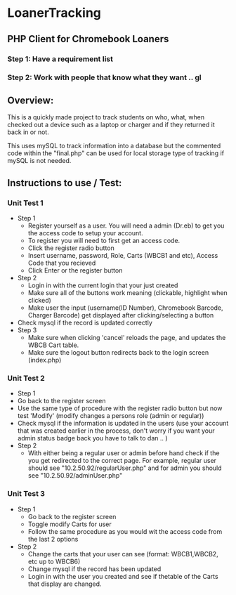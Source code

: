 # LoanerTracking

## PHP Client for Chromebook Loaners

### Step 1: Have a requirement list
### Step 2: Work with people that know what they want .. gl

## Overview:
This is a quickly made project to track students on who, what, when checked out a device such as a laptop or charger and if they returned it back in or not.

This uses mySQL to track information into a database but the commented code within the "final.php" can be used for local storage type of tracking if mySQL is not needed. 



## Instructions to use / Test:
### Unit Test 1
 - Step 1
    - Register yourself as a user. You will need a admin (Dr.eb) to get you the access code to setup your account. 
    - To register you will need to first get an access code.
    - Click the register radio button
    - Insert username, password, Role, Carts (WBCB1 and etc), Access Code that you recieved
    - Click Enter or the register button
 - Step 2
   - Login in with the current login that your just created 
   - Make sure all of the buttons work meaning (clickable, highlight when clicked)
   - Make user the input (username(ID Number), Chromebook Barcode, Charger Barcode) get displayed after clicking/selecting a button
  - Check mysql if the record is updated correctly
 - Step 3
   - Make sure when clicking 'cancel' reloads the page, and updates the WBCB Cart table.
   - Make sure the logout button redirects back to the login screen (index.php)
### Unit Test 2
 - Step 1
  - Go back to the register screen
  - Use the same type of procedure with the register radio button but now test 'Modify' (modify changes a persons role (admin or regular))
  - Check mysql if the information is updated in the users (use your account that was created earlier in the process, don't worry if you want your admin status badge back you have to talk to dan .. )
 - Step 2
   - With either being a regular user or admin before hand check if the you get redirected to the correct page. For example, regular user should see "10.2.50.92/regularUser.php" and for admin you should see "10.2.50.92/adminUser.php"
### Unit Test 3
 - Step 1
   - Go back to the register screen
   - Toggle modify Carts for user
   - Follow the same procedure as you would wit the access code from the last 2 options
 - Step 2
   - Change the carts that your user can see (format: WBCB1,WBCB2, etc up to WBCB6)
   - Change mysql if the record has been updated
   - Login in with the user you created and see if thetable of the Carts that display are changed. 
